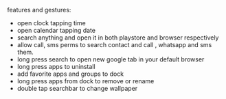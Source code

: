 features and gestures:

- open clock tapping time
- open calendar tapping date
- search anything and open it in both playstore and browser respectively
- allow call, sms perms to search contact and call , whatsapp and sms them.
- long press search to open new google tab in your default browser 
- long press apps to uninstall
- add favorite apps and groups to dock
- long press apps from dock to remove or rename
- double tap searchbar to change wallpaper
